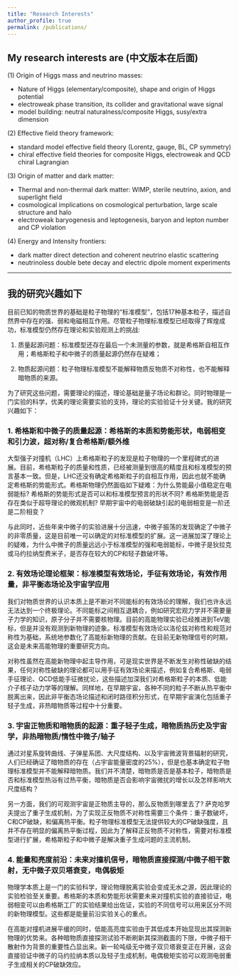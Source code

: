 ```yaml
---
title: "Research Interests"
author_profile: true
permalink: /publications/
---
```


## My research interests are (中文版本在后面)

(1) Origin of Higgs mass and neutrino masses:

* Nature of Higgs (elementary/composite), shape and origin of Higgs potential
* electroweak phase transition, its collider and gravitational wave signal
* model building: neutral naturalness/composite Higgs, susy/extra dimension


(2) Effective field theory framework:

* standard model effective field theory (Lorentz, gauge, BL, CP symmetry)
* chiral effective field theories for composite Higgs, electroweak and QCD chiral Lagrangian

(3) Origin of matter and dark matter:

* Thermal and non-thermal dark matter: WIMP, sterile neutrino, axion, and superlight field
* cosmological implications on cosmological perturbation, large scale structure and halo
* electroweak baryogenesis and leptogenesis, baryon and lepton number and CP violation

(4) Energy and Intensity frontiers:

* dark matter direct detection and coherent neutrino elastic scattering
* neutrinoless double bete decay and electric dipole moment experiments






-----------------

## 我的研究兴趣如下



目前已知的物质世界的基础是粒子物理的“标准模型”，包括17种基本粒子，描述自然界中存在的强、弱和电磁相互作用。尽管粒子物理标准模型已经取得了辉煌成功，标准模型仍然存在理论和实验观测上的挑战:

1. 质量起源问题：标准模型还存在最后一个未测量的参数，就是希格斯自相互作用；希格斯粒子和中微子的质量起源仍然存在疑难；

2. 物质起源问题：粒子物理标准模型不能解释物质反物质不对称性，也不能解释暗物质的来源。

为了研究这些问题，需要理论的描述，理论基础是量子场论和群论。同时物理是一门实验的科学，优美的理论需要实验的支持，理论的实验验证十分关键。我的研究兴趣如下：

### 1. 希格斯和中微子的质量起源：希格斯的本质和势能形状，电弱相变和引力波，超对称/复合希格斯/额外维

大型强子对撞机（LHC）上希格斯粒子的发现是粒子物理的一个里程碑式的进展。目前，希格斯粒子的质量和性质，已经被测量到很高的精度且和标准模型的预言基本一致。但是，LHC还没有确定希格斯粒子的自相互作用，因此也就不能确定希格斯的势能形式。希格斯物理仍然面临如下疑难：为什么势能最小值稳定在电弱能标?  希格斯的势能形式是否可以和标准模型预言的形状不同?  希格斯势能是否存在类似于超导理论的微观机制?  早期宇宙中的电弱破缺引起的电弱相变是一阶还是二阶相变？

与此同时，近些年来中微子的实验进展十分迅速，中微子振荡的发现确定了中微子的非零质量，这是目前唯一可以确定的对标准模型的扩展。这一进展加深了理论上的疑难，为什么中微子的质量远远小于标准模型的强和电弱能标，中微子是狄拉克或马约拉纳型费米子，是否存在较大的CP和轻子数破坏等。

### 2. 有效场论理论框架：标准模型有效场论，手征有效场论，有效作用量，非平衡态场论及宇宙学应用

我们对物质世界的认识本质上是不断对不同能标的有效场论的理解，我们也许永远无法达到一个终极理论。不同能标之间相互退耦合，例如研究宏观力学并不需要量子力学的知识，原子分子并不需要核物理。目前的高能物理实验已经推进到TeV能标，但是并没有观测到新物理的迹象。标准模型有效场论以洛伦兹对称性和规范对称性为基础，系统地参数化了高能标新物理的贡献。在目前无新物理信号的时期，这会是未来高能物理的重要研究方向。

对称性虽然在高能新物理中起主导作用，可是现实世界是不断发生对称性破缺的结果，任何对称性破缺的理论都可以用手征有效场论来描述，例如复合希格斯、电弱手征理论、QCD低能手征微扰论，这些描述加深我们对希格斯粒子的本质、低能介子核子动力学等的理解。同样地，在早期宇宙，各种不同的粒子不断从热平衡中脱离出来，因此非平衡态场论描述和闭时路径积分形式，在早期宇宙演化包括重子轻子生成，非热暗物质等过程中十分重要。

### 3. 宇宙正物质和暗物质的起源：重子轻子生成，暗物质热历史及宇宙学，非热暗物质/惰性中微子/轴子

通过对星系旋转曲线、子弹星系团、大尺度结构、以及宇宙微波背景辐射的研究，人们已经确证了暗物质的存在（占宇宙能量密度的25%），但是也基本确定粒子物理标准模型并不能解释暗物质。我们并不清楚，暗物质是否是基本粒子，暗物质是否和标准模型热浴有过热平衡，暗物质是否会影响宇宙微扰的增长以及怎样影响大尺度结构？

另一方面，我们的可观测宇宙是正物质主导的，那么反物质到哪里去了? 萨克哈罗夫提出了重子生成机制，为了实现正反物质不对称性需要三个条件：重子数破坏，C和CP破缺，和偏离热平衡。粒子物理标准模型无法提供较大的CP破缺强度，且并不存在明显的偏离热平衡过程，因此为了解释正反物质不对称性，需要对标准模型进行扩展，希格斯粒子和中微子是解决重子生成问题的主流机制。

### 4. 能量和亮度前沿：未来对撞机信号，暗物质直接探测/中微子相干散射，无中微子双贝塔衰变，电偶极矩

物理学本质上是一门的实验科学，理论物理脱离实验会变成无水之源，因此理论的实验检验至关重要。希格斯的本质和势能形状需要未来对撞机实验的直接验证，电弱相变可以由希格斯工厂的实验结果给出佐证，实验的不同信号可以用来区分不同的新物理模型。这些都是能量前沿实验关心的重点。

在高能对撞机进展平缓的同时，低能高亮度实验由于其低成本开始显现出其探测新物理的优势来。各种暗物质直接探测试验不断刷新其探测截面的下限，中微子相干散射作为背景的重要性凸显出来。新一轮吨级无中微子双贝塔衰变正在开展，这会直接验证中微子的马约拉纳本质以及轻子生成机制，电偶极矩实验可以观测电弱重子生成相关的CP破缺效应。
